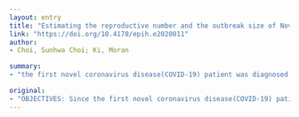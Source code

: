 ```yaml
---
layout: entry
title: "Estimating the reproductive number and the outbreak size of Novel Coronavirus disease (COVID-19) using mathematical model in Republic of Korea"
link: "https://doi.org/10.4178/epih.e2020011"
author:
- Choi, Sunhwa Choi; Ki, Moran

summary:
- "the first novel coronavirus disease(COVID-19) patient was diagnosed on 20-Jan. About 30 patients were diagnosed in Korea until 17-Feb. 5,298 more patients were confirmed until 4-Mar. Deterministic mathematical model(SEIHR) has been established to suit the Korean outbreak. The number of confirmed patients in Daegu and North Gyeongsang Province(Daegu/NGP), the main area of outbreak, were used."

original:
- "OBJECTIVES: Since the first novel coronavirus disease(COVID-19) patient was diagnosed on 20-Jan, about 30 patients were diagnosed in Korea until 17-Feb. However, 5,298 more patient were confirmed until 4-Mar. The purpose is to estimate and evaluate the effectiveness of preventive measures using mathematical modeling. METHODS: Deterministic mathematical model(SEIHR) has been established to suit the Korean outbreak. The number of confirmed patients in Daegu and North Gyeongsang Province(Daegu/NGP), the main area of outbreak, were used. The first patient's symptom onset date was assumed on 22-Jan. We estimate the reproduction number(R), and the effect of preventive measures, assuming that the effect has been shown from 29-Feb. or 5-Mar. RESULTS: The estimated R in Hubei Province was 4.2655, while the estimated initial R in Korea was 0.5555, but later in Daegu/NGP, the value was between 3.4721 and 3.5428. When the transmission period decreases from 4 days to 2 days, the outbreak finished early, but the peak of the epidemic has increased, and the total number of patients has not changed much. If transmission rate decreases about 90% or 99%, the outbreak finished early, and the size of the peak and the total number of patients also decreased. CONCLUSION: To early end of the COVID-19 epidemic, efforts to reduce the spread of the virus such as social distancing and mask wearing are absolutely crucial with the participation of the public, along with the policy of reducing the transmission period by finding and isolating patients as quickly as possible through efforts by the quarantine authorities."
---
```


